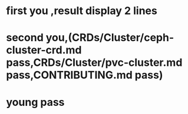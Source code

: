 # first you ,result display 2 lines

# second you,(CRDs/Cluster/ceph-cluster-crd.md pass,CRDs/Cluster/pvc-cluster.md pass,CONTRIBUTING.md pass)

# young pass
